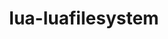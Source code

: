 ---
title: "lua-luafilesystem"
layout: cache
categories: [package, develop]
meta: {"versions": ["1.8.0", "1_8_0"], "compilers": ["gcc@=11.3.0", "gcc@=7.5.0"], "oss": ["ubuntu18.04", "ubuntu22.04"], "platforms": ["linux"], "targets": ["x86_64", "x86_64_v3"], "stacks": ["root", "tutorial"], "num_specs": 27, "num_specs_by_stack": {"tutorial": 27, "root": 27}}
spec_details: [{"hash": "hgwsbzxasrotivmzy3vfwv77ggwe6qhd", "compiler": "gcc@=7.5.0", "versions": ["1_8_0"], "os": "ubuntu18.04", "platform": "linux", "target": "x86_64", "variants": [], "stacks": ["tutorial", "root"], "size": "-", "tarball": "https://binaries.spack.io/develop/build_cache/linux-ubuntu18.04-x86_64/gcc-7.5.0/lua-luafilesystem-1_8_0/linux-ubuntu18.04-x86_64-gcc-7.5.0-lua-luafilesystem-1_8_0-hgwsbzxasrotivmzy3vfwv77ggwe6qhd.spack"}, {"hash": "jzuvie4plhlldegbwd6ccaendnhi7ll2", "compiler": "gcc@=7.5.0", "versions": ["1_8_0"], "os": "ubuntu18.04", "platform": "linux", "target": "x86_64", "variants": [], "stacks": ["tutorial", "root"], "size": "-", "tarball": "https://binaries.spack.io/develop/build_cache/linux-ubuntu18.04-x86_64/gcc-7.5.0/lua-luafilesystem-1_8_0/linux-ubuntu18.04-x86_64-gcc-7.5.0-lua-luafilesystem-1_8_0-jzuvie4plhlldegbwd6ccaendnhi7ll2.spack"}, {"hash": "7uma3raa5goq4mkecnisg3ncqw3mymle", "compiler": "gcc@=7.5.0", "versions": ["1_8_0"], "os": "ubuntu18.04", "platform": "linux", "target": "x86_64", "variants": [], "stacks": ["tutorial", "root"], "size": "-", "tarball": "https://binaries.spack.io/develop/build_cache/linux-ubuntu18.04-x86_64/gcc-7.5.0/lua-luafilesystem-1_8_0/linux-ubuntu18.04-x86_64-gcc-7.5.0-lua-luafilesystem-1_8_0-7uma3raa5goq4mkecnisg3ncqw3mymle.spack"}, {"hash": "twyj7zaq7pr33gh6mhgomtzdp2t3ezwc", "compiler": "gcc@=7.5.0", "versions": ["1_8_0"], "os": "ubuntu18.04", "platform": "linux", "target": "x86_64", "variants": [], "stacks": ["tutorial", "root"], "size": "-", "tarball": "https://binaries.spack.io/develop/build_cache/linux-ubuntu18.04-x86_64/gcc-7.5.0/lua-luafilesystem-1_8_0/linux-ubuntu18.04-x86_64-gcc-7.5.0-lua-luafilesystem-1_8_0-twyj7zaq7pr33gh6mhgomtzdp2t3ezwc.spack"}, {"hash": "lwaasprl5ymclto44nncd4cvozlmtk3s", "compiler": "gcc@=7.5.0", "versions": ["1_8_0"], "os": "ubuntu18.04", "platform": "linux", "target": "x86_64", "variants": [], "stacks": ["tutorial", "root"], "size": "-", "tarball": "https://binaries.spack.io/develop/build_cache/linux-ubuntu18.04-x86_64/gcc-7.5.0/lua-luafilesystem-1_8_0/linux-ubuntu18.04-x86_64-gcc-7.5.0-lua-luafilesystem-1_8_0-lwaasprl5ymclto44nncd4cvozlmtk3s.spack"}, {"hash": "3jg7un2nsqv3nfdefpo5grcv24c27vit", "compiler": "gcc@=7.5.0", "versions": ["1_8_0"], "os": "ubuntu18.04", "platform": "linux", "target": "x86_64", "variants": ["build_system=lua"], "stacks": ["tutorial", "root"], "size": "-", "tarball": "https://binaries.spack.io/develop/build_cache/linux-ubuntu18.04-x86_64/gcc-7.5.0/lua-luafilesystem-1_8_0/linux-ubuntu18.04-x86_64-gcc-7.5.0-lua-luafilesystem-1_8_0-3jg7un2nsqv3nfdefpo5grcv24c27vit.spack"}, {"hash": "j47jduwfw2sgvd7w5bxooappkws5modg", "compiler": "gcc@=7.5.0", "versions": ["1_8_0"], "os": "ubuntu18.04", "platform": "linux", "target": "x86_64", "variants": [], "stacks": ["tutorial", "root"], "size": "-", "tarball": "https://binaries.spack.io/develop/build_cache/linux-ubuntu18.04-x86_64/gcc-7.5.0/lua-luafilesystem-1_8_0/linux-ubuntu18.04-x86_64-gcc-7.5.0-lua-luafilesystem-1_8_0-j47jduwfw2sgvd7w5bxooappkws5modg.spack"}, {"hash": "dp2amnd45eczx6lyw6jaqlvzpgkl3qev", "compiler": "gcc@=7.5.0", "versions": ["1_8_0"], "os": "ubuntu18.04", "platform": "linux", "target": "x86_64", "variants": [], "stacks": ["tutorial", "root"], "size": "-", "tarball": "https://binaries.spack.io/develop/build_cache/linux-ubuntu18.04-x86_64/gcc-7.5.0/lua-luafilesystem-1_8_0/linux-ubuntu18.04-x86_64-gcc-7.5.0-lua-luafilesystem-1_8_0-dp2amnd45eczx6lyw6jaqlvzpgkl3qev.spack"}, {"hash": "wp45h4tr6jhegrg6aocmpqgvlbvvohzk", "compiler": "gcc@=7.5.0", "versions": ["1_8_0"], "os": "ubuntu18.04", "platform": "linux", "target": "x86_64", "variants": [], "stacks": ["tutorial", "root"], "size": "-", "tarball": "https://binaries.spack.io/develop/build_cache/linux-ubuntu18.04-x86_64/gcc-7.5.0/lua-luafilesystem-1_8_0/linux-ubuntu18.04-x86_64-gcc-7.5.0-lua-luafilesystem-1_8_0-wp45h4tr6jhegrg6aocmpqgvlbvvohzk.spack"}, {"hash": "xtsrghkvbss6ixhodbxmjuwkmfqmtaeq", "compiler": "gcc@=7.5.0", "versions": ["1_8_0"], "os": "ubuntu18.04", "platform": "linux", "target": "x86_64", "variants": [], "stacks": ["tutorial", "root"], "size": "-", "tarball": "https://binaries.spack.io/develop/build_cache/linux-ubuntu18.04-x86_64/gcc-7.5.0/lua-luafilesystem-1_8_0/linux-ubuntu18.04-x86_64-gcc-7.5.0-lua-luafilesystem-1_8_0-xtsrghkvbss6ixhodbxmjuwkmfqmtaeq.spack"}, {"hash": "kwpgb3urjov6ybenzxgg4lvdalirwcda", "compiler": "gcc@=7.5.0", "versions": ["1_8_0"], "os": "ubuntu18.04", "platform": "linux", "target": "x86_64", "variants": [], "stacks": ["tutorial", "root"], "size": "-", "tarball": "https://binaries.spack.io/develop/build_cache/linux-ubuntu18.04-x86_64/gcc-7.5.0/lua-luafilesystem-1_8_0/linux-ubuntu18.04-x86_64-gcc-7.5.0-lua-luafilesystem-1_8_0-kwpgb3urjov6ybenzxgg4lvdalirwcda.spack"}, {"hash": "sfo7cal43j2nok2e4f2b2pf2zjt4pmna", "compiler": "gcc@=7.5.0", "versions": ["1_8_0"], "os": "ubuntu18.04", "platform": "linux", "target": "x86_64", "variants": [], "stacks": ["tutorial", "root"], "size": "-", "tarball": "https://binaries.spack.io/develop/build_cache/linux-ubuntu18.04-x86_64/gcc-7.5.0/lua-luafilesystem-1_8_0/linux-ubuntu18.04-x86_64-gcc-7.5.0-lua-luafilesystem-1_8_0-sfo7cal43j2nok2e4f2b2pf2zjt4pmna.spack"}, {"hash": "73o2p2gosyogbw6ov7nyaykbfjqmqdpd", "compiler": "gcc@=7.5.0", "versions": ["1_8_0"], "os": "ubuntu18.04", "platform": "linux", "target": "x86_64", "variants": [], "stacks": ["tutorial", "root"], "size": "-", "tarball": "https://binaries.spack.io/develop/build_cache/linux-ubuntu18.04-x86_64/gcc-7.5.0/lua-luafilesystem-1_8_0/linux-ubuntu18.04-x86_64-gcc-7.5.0-lua-luafilesystem-1_8_0-73o2p2gosyogbw6ov7nyaykbfjqmqdpd.spack"}, {"hash": "r5jvomt264spfookt7svcxhopmc3lfls", "compiler": "gcc@=7.5.0", "versions": ["1_8_0"], "os": "ubuntu18.04", "platform": "linux", "target": "x86_64", "variants": [], "stacks": ["tutorial", "root"], "size": "-", "tarball": "https://binaries.spack.io/develop/build_cache/linux-ubuntu18.04-x86_64/gcc-7.5.0/lua-luafilesystem-1_8_0/linux-ubuntu18.04-x86_64-gcc-7.5.0-lua-luafilesystem-1_8_0-r5jvomt264spfookt7svcxhopmc3lfls.spack"}, {"hash": "nsi72rguzf5efefi6hs6tzjhhs4mwras", "compiler": "gcc@=7.5.0", "versions": ["1_8_0"], "os": "ubuntu18.04", "platform": "linux", "target": "x86_64", "variants": [], "stacks": ["tutorial", "root"], "size": "-", "tarball": "https://binaries.spack.io/develop/build_cache/linux-ubuntu18.04-x86_64/gcc-7.5.0/lua-luafilesystem-1_8_0/linux-ubuntu18.04-x86_64-gcc-7.5.0-lua-luafilesystem-1_8_0-nsi72rguzf5efefi6hs6tzjhhs4mwras.spack"}, {"hash": "rvjib4qrzbf456r3xxpxl7hh4nkfgrlk", "compiler": "gcc@=7.5.0", "versions": ["1_8_0"], "os": "ubuntu18.04", "platform": "linux", "target": "x86_64", "variants": ["build_system=lua"], "stacks": ["tutorial", "root"], "size": "-", "tarball": "https://binaries.spack.io/develop/build_cache/linux-ubuntu18.04-x86_64/gcc-7.5.0/lua-luafilesystem-1_8_0/linux-ubuntu18.04-x86_64-gcc-7.5.0-lua-luafilesystem-1_8_0-rvjib4qrzbf456r3xxpxl7hh4nkfgrlk.spack"}, {"hash": "uv7ejwox4ql4pybr6cmwq4m6wweb3n46", "compiler": "gcc@=7.5.0", "versions": ["1_8_0"], "os": "ubuntu18.04", "platform": "linux", "target": "x86_64", "variants": ["build_system=lua"], "stacks": ["tutorial", "root"], "size": "-", "tarball": "https://binaries.spack.io/develop/build_cache/linux-ubuntu18.04-x86_64/gcc-7.5.0/lua-luafilesystem-1_8_0/linux-ubuntu18.04-x86_64-gcc-7.5.0-lua-luafilesystem-1_8_0-uv7ejwox4ql4pybr6cmwq4m6wweb3n46.spack"}, {"hash": "njrfip3gfyulhucikxmpnccuwkfkwxmu", "compiler": "gcc@=7.5.0", "versions": ["1_8_0"], "os": "ubuntu18.04", "platform": "linux", "target": "x86_64", "variants": [], "stacks": ["tutorial", "root"], "size": "-", "tarball": "https://binaries.spack.io/develop/build_cache/linux-ubuntu18.04-x86_64/gcc-7.5.0/lua-luafilesystem-1_8_0/linux-ubuntu18.04-x86_64-gcc-7.5.0-lua-luafilesystem-1_8_0-njrfip3gfyulhucikxmpnccuwkfkwxmu.spack"}, {"hash": "z63jqfndi5tbyldab3gup3eativbsxki", "compiler": "gcc@=7.5.0", "versions": ["1_8_0"], "os": "ubuntu18.04", "platform": "linux", "target": "x86_64_v3", "variants": ["build_system=lua"], "stacks": ["tutorial", "root"], "size": "-", "tarball": "https://binaries.spack.io/develop/build_cache/linux-ubuntu18.04-x86_64_v3/gcc-7.5.0/lua-luafilesystem-1_8_0/linux-ubuntu18.04-x86_64_v3-gcc-7.5.0-lua-luafilesystem-1_8_0-z63jqfndi5tbyldab3gup3eativbsxki.spack"}, {"hash": "tk752vmuvtoxmxvyw5ren5ytzzckfmqx", "compiler": "gcc@=7.5.0", "versions": ["1_8_0"], "os": "ubuntu18.04", "platform": "linux", "target": "x86_64_v3", "variants": ["build_system=lua"], "stacks": ["tutorial", "root"], "size": "-", "tarball": "https://binaries.spack.io/develop/build_cache/linux-ubuntu18.04-x86_64_v3/gcc-7.5.0/lua-luafilesystem-1_8_0/linux-ubuntu18.04-x86_64_v3-gcc-7.5.0-lua-luafilesystem-1_8_0-tk752vmuvtoxmxvyw5ren5ytzzckfmqx.spack"}, {"hash": "zrmtparftea6ojes5a3rtjimuibc4u2t", "compiler": "gcc@=7.5.0", "versions": ["1_8_0"], "os": "ubuntu18.04", "platform": "linux", "target": "x86_64_v3", "variants": ["build_system=lua"], "stacks": ["tutorial", "root"], "size": "-", "tarball": "https://binaries.spack.io/develop/build_cache/linux-ubuntu18.04-x86_64_v3/gcc-7.5.0/lua-luafilesystem-1_8_0/linux-ubuntu18.04-x86_64_v3-gcc-7.5.0-lua-luafilesystem-1_8_0-zrmtparftea6ojes5a3rtjimuibc4u2t.spack"}, {"hash": "dsyigns57uweowjrh3edb7d5c3llcdmc", "compiler": "gcc@=7.5.0", "versions": ["1_8_0"], "os": "ubuntu18.04", "platform": "linux", "target": "x86_64_v3", "variants": ["build_system=lua"], "stacks": ["tutorial", "root"], "size": "-", "tarball": "https://binaries.spack.io/develop/build_cache/linux-ubuntu18.04-x86_64_v3/gcc-7.5.0/lua-luafilesystem-1_8_0/linux-ubuntu18.04-x86_64_v3-gcc-7.5.0-lua-luafilesystem-1_8_0-dsyigns57uweowjrh3edb7d5c3llcdmc.spack"}, {"hash": "rcy2gpno44rgflhcw4zm7ohnoaqlnujl", "compiler": "gcc@=11.3.0", "versions": ["1.8.0"], "os": "ubuntu22.04", "platform": "linux", "target": "x86_64_v3", "variants": ["build_system=lua"], "stacks": ["tutorial", "root"], "size": "-", "tarball": "https://binaries.spack.io/develop/build_cache/linux-ubuntu22.04-x86_64_v3/gcc-11.3.0/lua-luafilesystem-1.8.0/linux-ubuntu22.04-x86_64_v3-gcc-11.3.0-lua-luafilesystem-1.8.0-rcy2gpno44rgflhcw4zm7ohnoaqlnujl.spack"}, {"hash": "efqa72oa4i6zwa5jxwxrizou7vfs3vrv", "compiler": "gcc@=11.3.0", "versions": ["1.8.0"], "os": "ubuntu22.04", "platform": "linux", "target": "x86_64_v3", "variants": ["build_system=lua"], "stacks": ["tutorial", "root"], "size": "-", "tarball": "https://binaries.spack.io/develop/build_cache/linux-ubuntu22.04-x86_64_v3/gcc-11.3.0/lua-luafilesystem-1.8.0/linux-ubuntu22.04-x86_64_v3-gcc-11.3.0-lua-luafilesystem-1.8.0-efqa72oa4i6zwa5jxwxrizou7vfs3vrv.spack"}, {"hash": "wjjhj5fa6zlncr65qga6da6bblhj6snf", "compiler": "gcc@=11.3.0", "versions": ["1_8_0"], "os": "ubuntu22.04", "platform": "linux", "target": "x86_64_v3", "variants": ["build_system=lua"], "stacks": ["tutorial", "root"], "size": "-", "tarball": "https://binaries.spack.io/develop/build_cache/linux-ubuntu22.04-x86_64_v3/gcc-11.3.0/lua-luafilesystem-1_8_0/linux-ubuntu22.04-x86_64_v3-gcc-11.3.0-lua-luafilesystem-1_8_0-wjjhj5fa6zlncr65qga6da6bblhj6snf.spack"}, {"hash": "k2gqj2c3dz3qvthhc7xfb27gndtpgoqa", "compiler": "gcc@=11.3.0", "versions": ["1.8.0"], "os": "ubuntu22.04", "platform": "linux", "target": "x86_64_v3", "variants": ["build_system=lua"], "stacks": ["tutorial", "root"], "size": "-", "tarball": "https://binaries.spack.io/develop/build_cache/linux-ubuntu22.04-x86_64_v3/gcc-11.3.0/lua-luafilesystem-1.8.0/linux-ubuntu22.04-x86_64_v3-gcc-11.3.0-lua-luafilesystem-1.8.0-k2gqj2c3dz3qvthhc7xfb27gndtpgoqa.spack"}, {"hash": "ow3dzbq4pkbfinhf27zn3nclhfc22fk6", "compiler": "gcc@=11.3.0", "versions": ["1.8.0"], "os": "ubuntu22.04", "platform": "linux", "target": "x86_64_v3", "variants": ["build_system=lua"], "stacks": ["tutorial", "root"], "size": "-", "tarball": "https://binaries.spack.io/develop/build_cache/linux-ubuntu22.04-x86_64_v3/gcc-11.3.0/lua-luafilesystem-1.8.0/linux-ubuntu22.04-x86_64_v3-gcc-11.3.0-lua-luafilesystem-1.8.0-ow3dzbq4pkbfinhf27zn3nclhfc22fk6.spack"}]
---